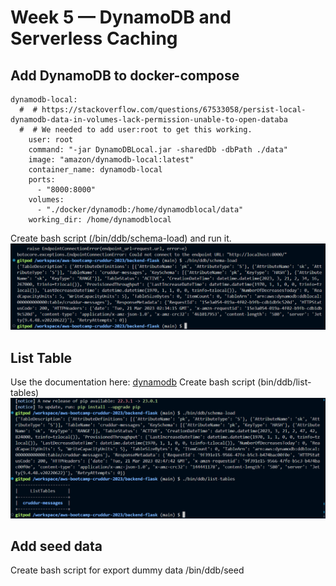 # Week 5 — DynamoDB and Serverless Caching

## Add DynamoDB to docker-compose
```
dynamodb-local:
  #  # https://stackoverflow.com/questions/67533058/persist-local-dynamodb-data-in-volumes-lack-permission-unable-to-open-databa
  #  # We needed to add user:root to get this working.
    user: root
    command: "-jar DynamoDBLocal.jar -sharedDb -dbPath ./data"
    image: "amazon/dynamodb-local:latest"
    container_name: dynamodb-local
    ports:
      - "8000:8000"
    volumes:
      - "./docker/dynamodb:/home/dynamodblocal/data"
    working_dir: /home/dynamodblocal
```

Create bash script (/bin/ddb/schema-load) and run it.
![](https://github.com/nikofebrianur/aws-bootcamp-cruddur-2023/blob/main/journal/assets/week-5/success%20create%20dynamodb.png)

## List Table
Use the documentation here: [dynamodb](https://docs.aws.amazon.com/cli/latest/reference/dynamodb/index.html)
Create bash script (bin/ddb/list-tables)
![](https://github.com/nikofebrianur/aws-bootcamp-cruddur-2023/blob/main/journal/assets/week-5/success%20list%20dynamodb.png)

## Add seed data
Create bash script for export dummy data /bin/ddb/seed

